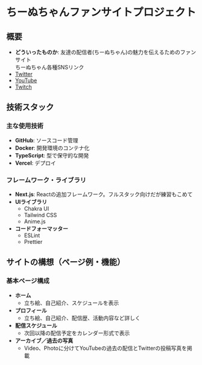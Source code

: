 # ちーぬちゃんファンサイトプロジェクト

## 概要
- **どういったものか**: 友達の配信者(ちーぬちゃん)の魅力を伝えるためのファンサイト  
ちーぬちゃん各種SNSリンク
- [Twitter](https://x.com/dahukokko_H)
- [YouTube](https://www.youtube.com/@chinu_ch)
- [Twitch](https://www.twitch.tv/chinuchaaaaan)

## 技術スタック
### 主な使用技術
- **GitHub**: ソースコード管理
- **Docker**: 開発環境のコンテナ化
- **TypeScript**: 型で保守的な開発
- **Vercel**: デプロイ

### フレームワーク・ライブラリ
- **Next.js**: Reactの追加フレームワーク。フルスタック向けだが練習もこめて
- **UIライブラリ**
  - Chakra UI
  - Tailwind CSS
  - Anime.js
- **コードフォーマッター**
  - ESLint
  - Prettier

## サイトの構想（ページ例・機能）
### 基本ページ構成
- **ホーム**
  - 立ち絵、自己紹介、スケジュールを表示
- **プロフィール**
  - 立ち絵、自己紹介、配信歴、活動内容など詳しく
- **配信スケジュール**
  - 次回以降の配信予定をカレンダー形式で表示
- **アーカイブ／過去の写真**
  - Video、Photoに分けてYouTubeの過去の配信とTwitterの投稿写真を掲載